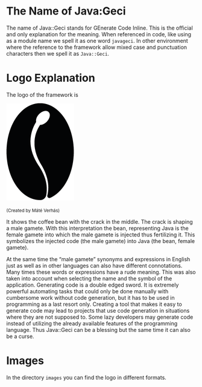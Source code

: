 # The Name of Java:Geci

The name of Java::Geci stands for GEnerate Code Inline. This is the official and only explanation for the meaning. When referenced in code, like using as a module name we spell it as one word `javageci`. In other
environment where the reference to the framework allow mixed case and punctuation characters then we spell it as `Java::Geci`.

# Logo Explanation

The logo of the framework is

![LOGO](images/256.png)

<small>(Created by Máté Verhás)</small>

It shows the coffee bean with the crack in the middle. The crack is shaping a male gamete. With this interpretation the bean, representing Java is the female gamete into which the male gamete is injected thus fertilizing it. This symbolizes the injected code (the male gamete) into Java (the bean, female gamete).

At the same time the “male gamete” synonyms and expressions in English just as well as in other languages can also have different connotations. Many times these words or expressions have a rude meaning. This was also taken into account when selecting the name and the symbol of the application. Generating code is a double edged sword. It is extremely powerful automating tasks that could only be done manually with cumbersome work without code generation, but it has to be used in programming as a last resort only. Creating a tool that makes it easy to generate code may lead to projects that use code generation in situations where they are not supposed to. Some lazy developers may generate code instead of utilizing the already available features of the programming language. Thus Java::Geci can be a blessing but the same time it can also be a curse.

# Images

In the directory `images` you can find the logo in different formats. 